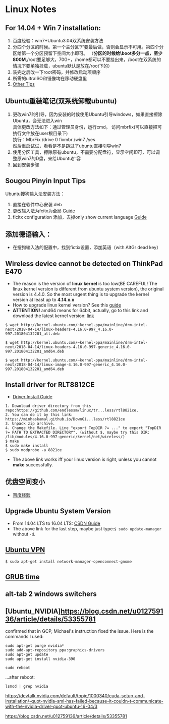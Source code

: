 # Linux Notes
## For 14.04 + Win 7 installation:
1. 百度经验：win7+Ubuntu3.04双系统安装方法
2. 分四个分区的时候。第一个主分区“/”要最后做，否则会显示不可用。第四个分区给第一个分区预留下空间大小即可。 （**分区的时候给\boot多分一点，至少800M**,/root要足够大，70G+，/home都可以不要挂出来，/boot在双系统的情况下要单独挂载，ubuntu默认是放在/root下的）
3. 装完之后改一下root密码，并修改启动项顺序
4. 所需的ultraISO和镜像均在移动硬盘里
5. [Other Tips](http://blog.csdn.net/fuchaosz/article/details/51882935)  

## Ubuntu重装笔记(双系统卸载ubuntu)
1. 更改win7的引导，因为安装的时候使用Ubuntu引导windows，如果直接擦除Ubuntu，会无法进入win  
具体更改方法如下：通过管理员身份，运行cmd。 访问mbrfix(可以直接把可执行文件放在user根目录下)  
执行：MbrFix /drive 0 fixmbr /win7 /yes  
然后重启试试，看看是不是跳过了ubuntu直接引导win7  
2. 使用分区工具，擦除原有ubuntu，不需要分配盘符，显示空闲即可，可以调整原win7的D盘，来给Ubuntu扩容  
3. 回到安装步骤  

## Sougou Pinyin Input Tips
Ubuntu搜狗输入法安装方法：
1. 直接在软件中心安装.deb 
2. 更改输入法为fcitx为全局 [Guide](http://blog.csdn.net/tao_627/article/details/24119037)
3. ficitx configuration 添加，去掉only show current language [Guide](http://jingyan.baidu.com/article/54b6b9c0eedd252d583b4714.html)

## 添加德语输入：
- 在搜狗输入法的配置中，找到fictix设置，添加英语（with AltGr dead key）

## Wireless device cannot be detected on ThinkPad E470
- The reason is the version of **linux kernel** is too low(BE CAREFUL! The linux kernel version is different from ubuntu system version), the original version is 4.4.0. So the most urgent thing is to upgrade the kernel version at least up to **4.14.x.x**
- How to upgrade linux kernel version? See this [guide](http://blog.csdn.net/csdn_duomaomao/article/details/77668946)
- **ATTENTION!** amd64 means for 64bit, actually, go to this link and download the latest kernel version: [link](http://kernel.ubuntu.com/~kernel-ppa/mainline/drm-intel-next/)

```
$ wget http://kernel.ubuntu.com/~kernel-ppa/mainline/drm-intel-next/2018-04-14/linux-headers-4.16.0-997_4.16.0-997.201804132201_all.deb

$ wget http://kernel.ubuntu.com/~kernel-ppa/mainline/drm-intel-next/2018-04-14/linux-headers-4.16.0-997-generic_4.16.0-997.201804132201_amd64.deb

$ wget http://kernel.ubuntu.com/~kernel-ppa/mainline/drm-intel-next/2018-04-14/linux-image-4.16.0-997-generic_4.16.0-997.201804132201_amd64.deb
```


## Install driver for RLT8812CE
- [Driver Install Guide](https://ubuntuforums.org/showthread.php?t=2371149&page=3)

```
1. Download driver directory from this repo:https://github.com/endlessm/linux/tr...less/rtl8821ce. 
2. You can do it by this link: https://minhaskamal.github.io/DownGi...less/rtl8821ce
3. Unpack zip archive.
4. Change the Makefile. Line "export TopDIR ?= ..." to export "TopDIR ?= PATH TO EXTRACTED DIRECTORY". (without $, maybe try this DIR: /lib/modules/4.16.0-997-generic/kernel/net/wireless/)
$ make
$ sudo make install
$ sudo modprobe -a 8821ce
```
    
- The above link works iff your linux version is right, unless you cannot **make** successfully.

## 优盘空间变小
- [百度经验](https://jingyan.baidu.com/article/b24f6c82dddece86bee5da67.html)


## Upgrade Ubuntu System Version
- From 14.04 LTS to 16.04 LTS: [CSDN Guide](http://blog.csdn.net/chszs/article/details/51236572)
- The above link for the last step, maybe just type:```$ sudo update-manager``` without ```-d```.

## [Ubuntu VPN](https://www.cnblogs.com/LinkT/p/6087634.html)
```
$ sudo apt-get install network-manager-openconnect-gnome
```
## [GRUB time](https://www.jianshu.com/p/f3c3beb7f205)

## alt-tab 2 windows switchers
 
## [Ubuntu_NVIDIA]https://blog.csdn.net/u012759136/article/details/53355781
confirmed that in GCP, Michael's instruction fixed the issue.
Here is the commands I used:
```
sudo apt-get purge nvidia*
sudo add-apt-repository ppa:graphics-drivers
sudo apt-get update
sudo apt-get install nvidia-390

sudo reboot
```

…after reboot:
```
lsmod | grep nvidia 
```


https://devtalk.nvidia.com/default/topic/1000340/cuda-setup-and-installation/-quot-nvidia-smi-has-failed-because-it-couldn-t-communicate-with-the-nvidia-driver-quot-ubuntu-16-04/3


https://blog.csdn.net/u012759136/article/details/53355781
